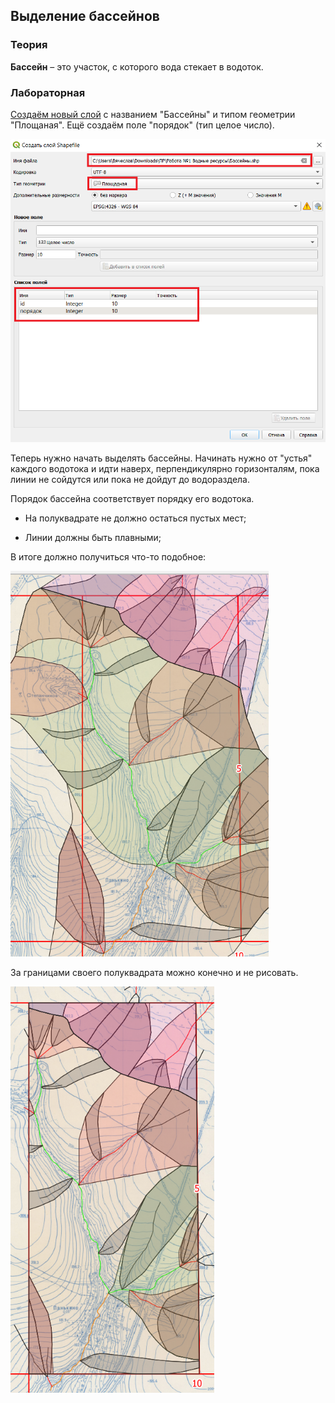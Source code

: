 ## Выделение бассейнов

### Теория

**Бассейн** – это участок, с которого вода стекает в водоток. 

### Лабораторная

[Создаём новый слой](../other/add-layer.html) с названием "Бассейны" и типом геометрии "Площаная". Ещё создаём поле "порядок" (тип целое число). 

<img title="" src="pools--layer-settings.png" alt="pools--layer-settings.png" data-align="center" width="579">

Теперь нужно начать выделять бассейны. Начинать нужно от "устья" каждого водотока и идти наверх, перпендикулярно горизонталям, пока линии не сойдутся или пока не дойдут до водораздела.

Порядок бассейна соответствует порядку его водотока.

- На полуквадрате не должно остаться пустых мест;

- Линии должны быть плавными;

В итоге должно получиться что-то подобное:

<img title="" src="pools--result-1.png" alt="pools--result-1.png" data-align="center" width="413">

За границами своего полуквадрата можно конечно и не рисовать.

<img title="" src="pools--result-2.png" alt="pools--result-2.png" data-align="center" width="326">
